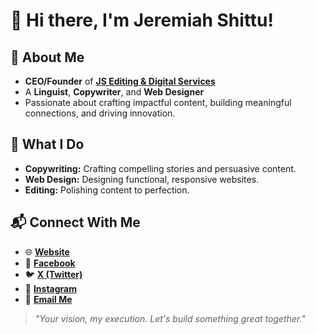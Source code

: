 # 👋 Hi there, I'm Jeremiah Shittu!

## 🚀 About Me  
- **CEO/Founder** of [**JS Editing & Digital Services**](https://jsedigital.com.ng)  
- A **Linguist**, **Copywriter**, and **Web Designer**  
- Passionate about crafting impactful content, building meaningful connections, and driving innovation.  

## 🌟 What I Do  
- **Copywriting:** Crafting compelling stories and persuasive content.  
- **Web Design:** Designing functional, responsive websites.  
- **Editing:** Polishing content to perfection.  

## 📬 Connect With Me  
- 🌐 [**Website**](https://jsedigital.com.ng)  
- 📘 [**Facebook**](https://www.facebook.com/profile.php?id=61569047127101&mibextid=ZbWKwL)  
- 🐦 [**X (Twitter)**](https://x.com/JSEditDigital)  
- 📸 [**Instagram**](https://www.instagram.com/js_edigital)  
- 📧 [**Email Me**](mailto:jeremiah@jsedigital.com.ng)  

> _"Your vision, my execution. Let's build something great together."_
